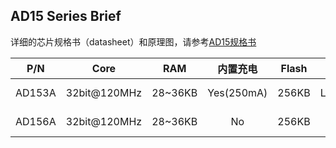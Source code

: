 AD15 Series Brief
--------------

详细的芯片规格书（datasheet）和原理图，请参考[AD15规格书](./datasheet/)

|P/N|Core|RAM|内置充电|Flash|电源|功耗|工作电压|工作温度|应用场景|Package|
|:-------:|:--------:|:-------:|:-------:|:-------:|:-------:|:-------:|:-------:|:-------:|:-------:|:-------:|
|AD153A|32bit@120MHz|28~36KB|Yes(250mA)|256KB|LDO/DCDC|Sleep@30uA<br>Systemoff@1uA|2.0~5.5V|Min:-40°C<br>Max:85°C|Media_Player<br>/Toy|[QSOP24](./datasheet/AD153A_Datasheet_V1.0.pdf)|
|AD156A|32bit@120MHz|28~36KB|No        |256KB|LDO|Sleep@30uA<br>Systemoff@1uA<br>|2.0~5.5V|Min:-40°C<br>Max:85°C|Media_Player<br>/Toy|[QFN32](./datasheet/AD156A_Datasheet_V1.1.pdf)|
